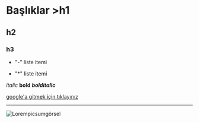 # Başlıklar >h1
## h2
### h3

- "-" liste itemi
* "*" liste itemi
  
*italic*  **bold**  ***bolditalic***

 [google'a gitmek için tıklayınız](https:www.google.com)

 ----


![Lorempicsumgörsel](https://picsum.photos/200/300)

